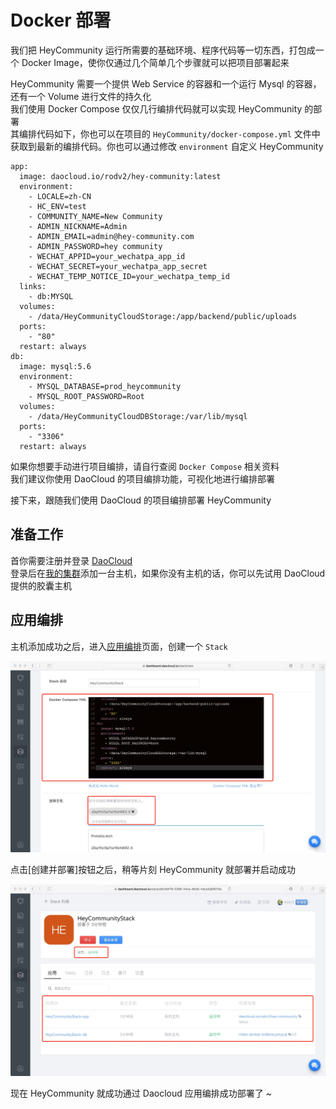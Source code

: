# Docker 部署

我们把 HeyCommunity 运行所需要的基础环境、程序代码等一切东西，打包成一个 Docker Image，使你仅通过几个简单几个步骤就可以把项目部署起来   

HeyCommunity 需要一个提供 Web Service 的容器和一个运行 Mysql 的容器，还有一个 Volume 进行文件的持久化   
我们使用 Docker Compose 仅仅几行编排代码就可以实现 HeyCommunity 的部署   
其编排代码如下，你也可以在项目的 `HeyCommunity/docker-compose.yml` 文件中获取到最新的编排代码。你也可以通过修改 `environment` 自定义 HeyCommunity   

```
app:
  image: daocloud.io/rodv2/hey-community:latest
  environment:
    - LOCALE=zh-CN
    - HC_ENV=test
    - COMMUNITY_NAME=New Community
    - ADMIN_NICKNAME=Admin
    - ADMIN_EMAIL=admin@hey-community.com
    - ADMIN_PASSWORD=hey community
    - WECHAT_APPID=your_wechatpa_app_id
    - WECHAT_SECRET=your_wechatpa_app_secret
    - WECHAT_TEMP_NOTICE_ID=your_wechatpa_temp_id
  links:
    - db:MYSQL
  volumes:
    - /data/HeyCommunityCloudStorage:/app/backend/public/uploads
  ports:
    - "80"
  restart: always
db:
  image: mysql:5.6
  environment:
    - MYSQL_DATABASE=prod_heycommunity
    - MYSQL_ROOT_PASSWORD=Root
  volumes:
    - /data/HeyCommunityCloudDBStorage:/var/lib/mysql
  ports:
    - "3306"
  restart: always
```

如果你想要手动进行项目编排，请自行查阅 `Docker Compose` 相关资料   
我们建议你使用 DaoCloud 的项目编排功能，可视化地进行编排部署   

接下来，跟随我们使用 DaoCloud 的项目编排部署 HeyCommunity   


## 准备工作
首你需要注册并登录 [DaoCloud](https://www.daocloud.io)   
登录后在[我的集群](https://dashboard.daocloud.io/cluster)添加一台主机，如果你没有主机的话，你可以先试用 DaoCloud 提供的胶囊主机


## 应用编排
主机添加成功之后，进入[应用编排](https://dashboard.daocloud.io/stack)页面，创建一个 `Stack`   

![Stack](images/docker/daocloud-stack.jpeg)

点击[创建并部署]按钮之后，稍等片刻 HeyCommunity 就部署并启动成功

![Stack Detail](images/docker/daocloud-stack-detail.jpeg)

现在 HeyCommunity 就成功通过 Daocloud 应用编排成功部署了 ~
